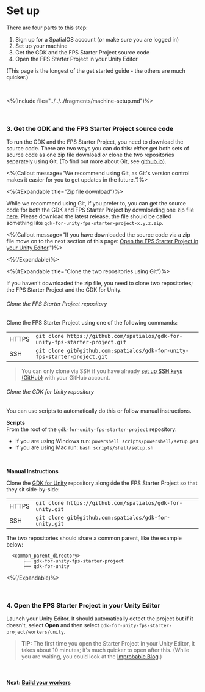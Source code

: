 # Set up

There are four parts to this step:

1. Sign up for a SpatialOS account (or make sure you are logged in)
2. Set up your machine
3. Get the GDK and the FPS Starter Project source code
4. Open the FPS Starter Project in your Unity Editor

(This page is the longest of the get started guide - the others are much quicker.)

<br/>

<%(Include file="../../../fragments/machine-setup.md")%>

<br/>

### 3. Get the GDK and the FPS Starter Project source code

To run the GDK and the FPS Starter Project, you need to download the source code. There are two ways you can do this: _either_ get both sets of source code as one zip file download _or_ clone the two repositories separately using Git. (To find out more about Git, see [github.io](https://try.github.io)).

<%(Callout message="We recommend using Git, as Git's version control makes it easier for you to get updates in the future.")%>

<%(#Expandable title="Zip file download")%>

 While we recommend using Git, if you prefer to, you can get the source code for both the GDK and FPS Starter Project by downloading one zip file <a href="https://github.com/spatialos/gdk-for-unity-fps-starter-project/releases" data-track-link="Starter Project Zip Clicked|product=Docs" target="_blank">here</a>. Please download the latest release, the file should be called something like `gdk-for-unity-fps-starter-project-x.y.z.zip`.

<%(Callout message="If you have downloaded the source code via a zip file move on to the next section of this page: [Open the FPS Starter Project in your Unity Editor](#4-open-the-fps-starter-project-in-your-unity-editor).")%>

<%(/Expandable)%>

<%(#Expandable title="Clone the two repositories using Git")%>

If you haven't downloaded the zip file, you need to clone two repositories; the FPS Starter Project and the GDK for Unity.

###### Clone the FPS Starter Project repository

Clone the FPS Starter Project using one of the following commands:

|     |     |
| --- | --- |
| HTTPS | `git clone https://github.com/spatialos/gdk-for-unity-fps-starter-project.git` |
| SSH | `git clone git@github.com:spatialos/gdk-for-unity-fps-starter-project.git` |

> You can only clone via SSH if you have already [set up SSH keys (GitHub)](https://help.github.com/articles/connecting-to-github-with-ssh/) with your GitHub account.

###### Clone the GDK for Unity repository

You can use scripts to automatically do this or follow manual instructions.

**Scripts**<br/>
From the root of the `gdk-for-unity-fps-starter-project` repository:

  - If you are using Windows run: `powershell scripts/powershell/setup.ps1`
  - If you are using Mac run: `bash scripts/shell/setup.sh`

<br/>

**Manual Instructions**<br/>

Clone the [GDK for Unity](https://github.com/spatialos/gdk-for-unity) repository alongside the FPS Starter Project so that they sit side-by-side:

|     |     |
| --- | --- |
| HTTPS | `git clone https://github.com/spatialos/gdk-for-unity.git` |
| SSH | `git clone git@github.com:spatialos/gdk-for-unity.git` |

The two repositories should share a common parent, like the example below:

```text
  <common_parent_directory>
      ├── gdk-for-unity-fps-starter-project
      ├── gdk-for-unity
```

<%(/Expandable)%>

<br/>

### 4. Open the FPS Starter Project in your Unity Editor

Launch your Unity Editor. It should automatically detect the project but if it doesn't, select **Open** and then select `gdk-for-unity-fps-starter-project/workers/unity`.

>**TIP:** The first time you open the Starter Project in your Unity Editor, It takes about 10 minutes; it's much quicker to open after this. (While you are waiting, you could look at the [Improbable Blog](https://improbable.io/blog).)

<br/>

#### Next: [Build your workers]({{urlRoot}}/projects/fps/get-started/build-workers.md)

